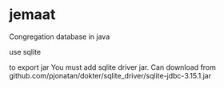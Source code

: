 # jemaat

Congregation database in java

use sqlite

to export jar You must add sqlite driver jar.
 Can download from github.com/pjonatan/dokter/sqlite_driver/sqlite-jdbc-3.15.1.jar
